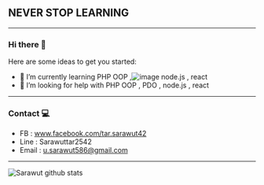 ## NEVER STOP LEARNING
_____________________________________________
### Hi there 👋
Here are some ideas to get you started:


- 🌱 I’m currently learning  PHP OOP ,![image](file:///C:/Users/Admin/Desktop/node.jpg)
 node.js , react
- 🤔 I’m looking for help with PHP OOP , PDO , node.js , react
____________________________________________
### Contact 💻
- FB : www.facebook.com/tar.sarawut42
- Line : Sarawuttar2542
- Email : u.sarawut586@gmail.com
____________________________________________
![Sarawut github stats](https://github-readme-stats.vercel.app/api?username=sarawut-pcru&count_private=true)

